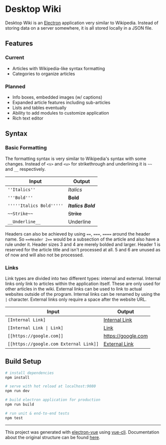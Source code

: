 # Desktop Wiki

Desktop Wiki is an [Electron](https://github.com/electron/electron) application very similar to Wikipedia. Instead of storing data on a server somewhere, it is all stored locally in a JSON file.

## Features

### Current

* Articles with Wikipedia-like syntax formatting
* Categories to organize articles

### Planned

* Info boxes, embedded images (w/ captions)
* Expanded article features including sub-articles
* Lists and tables eventually
* Ability to add modules to customize application
* Rich text editor

## Syntax

### Basic Formatting

The formatting syntax is very similar to Wikipedia's syntax with some changes. Instead of `<s>` and `<u>` for strikethrough and underlining it is `~~` and `__` respectively.

Input | Output
--- | ---
`''Italics''` | _Italics_
`'''Bold'''` | __Bold__
`'''''Italics Bold'''''` | ___Italics Bold___
`~~Strike~~` | ~~Strike~~
`__Underline__` | Underline

Headers can also be achieved by using `==`, `===`, `====` around the header name. So `==Header 2==` would be a subsection of the article and also have a rule under it. Header sizes 3 and 4 are merely bolded and larger. Header 1 is reserved for the article title and isn't processed at all. 5 and 6 are unused as of now and will also not be processed.

### Links

Link types are divided into two different types: internal and external. Internal links only link to articles within the application itself. These are only used for other articles in the wiki. External links can be used to link to actual websites outside of the program. Internal links can be renamed by using the `|` character. External links only require a space after the website URL.

Input | Output
--- | ---
`[Internal Link]` | [Internal Link](https://github.com/jakh1310/dwiki)
`[Internal Link \| Link]` | [Link](https://github.com/jakh1310/dwiki)
`[[https://google.com]]` | https://google.com
`[[https://google.com External Link]]` | [External Link](https://google.com)

## Build Setup

``` bash
# install dependencies
npm install

# serve with hot reload at localhost:9080
npm run dev

# build electron application for production
npm run build

# run unit & end-to-end tests
npm test


```

---

This project was generated with [electron-vue](https://github.com/SimulatedGREG/electron-vue) using [vue-cli](https://github.com/vuejs/vue-cli). Documentation about the original structure can be found [here](https://simulatedgreg.gitbooks.io/electron-vue/content/index.html).
